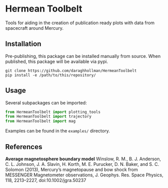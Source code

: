 # Hermean Toolbelt

Tools for aiding in the creation of publication ready plots with data from spacecraft around Mercury.

## Installation

Pre-publishing, this package can be installed manually from source. When published, this package will be available via pypi.

```shell
git clone https://github.com/daraghhollman/HermeanToolbelt
pip install -e /path/to/this/repository/
```

## Usage

Several subpackages can be imported:
```python
from HermeanToolbelt import plotting_tools
from HermeanToolbelt import trajectory
from HermeanToolbelt import mag
```

Examples can be found in the `examples/` directory.

## References

**Average magnetosphere boundary model**
Winslow, R. M., B. J. Anderson, C. L. Johnson, J. A. Slavin, H. Korth, M. E. Purucker, D. N. Baker, and S. C. Solomon (2013), Mercury’s magnetopause and bow shock from MESSENGER Magnetometer observations, J. Geophys. Res. Space Physics, 118, 2213–2227, doi:10.1002/jgra.50237
